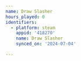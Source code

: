 ```yaml
---
name: Draw Slasher
hours_played: 0
identifiers:
  - platform: steam
    appid: '418270'
    name: Draw Slasher
    synced_on: '2024-07-04'

---
```

